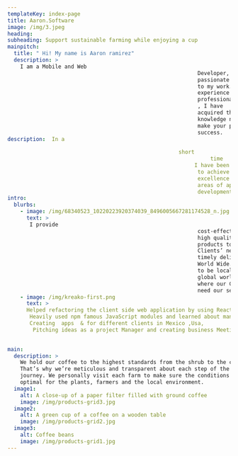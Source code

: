 ```yaml
---
templateKey: index-page
title: Aaron.Software
image: /img/3.jpeg
heading: 
subheading: Support sustainable farming while enjoying a cup
mainpitch:
  title: " Hi! My name is Aaron ramirez"
  description: >
    I am a Mobile and Web
                                                            Developer, and I'm very
                                                            passionate and dedicated
                                                            to my work. With 5 years
                                                            experience as a
                                                            professional
                                                            , I have
                                                            acquired the skills and
                                                            knowledge necessary to
                                                            make your project a
                                                            success.
description:  In a
                                                            
                                                      short
                                                                time
                                                           I have been able
                                                            to achieve
                                                            excellence in all
                                                            areas of app and web
                                                            development.
intro:
  blurbs:
    - image: /img/68340523_10220223920374039_8496005667281174528_n.jpg
      text: >
       I provide
                                                            cost-effective and
                                                            high quality
                                                            products to meet our
                                                            Clients’ needs of
                                                            timely delivery
                                                            World Wide. I want
                                                            to be local in a
                                                            global world to be
                                                            where our Customers
                                                            need our services.
    - image: /img/kreako-first.png
      text: > 
      Helped refactoring the client side web application by using React, React Native,wordpress,Html,ionic, 
       Heavily used npm famous JavaScript modules and learned about many Web Development good practices; 
       Creating  apps  & for different clients in Mexico ,Usa, 
        Pitching ideas as a project Manager and creating business Meetings to transform ideas to  real a product  
       

main:
  description: >
    We hold our coffee to the highest standards from the shrub to the cup.
    That’s why we’re meticulous and transparent about each step of the coffee’s
    journey. We personally visit each farm to make sure the conditions are
    optimal for the plants, farmers and the local environment.
  image1:
    alt: A close-up of a paper filter filled with ground coffee
    image: /img/products-grid3.jpg
  image2:
    alt: A green cup of a coffee on a wooden table
    image: /img/products-grid2.jpg
  image3:
    alt: Coffee beans
    image: /img/products-grid1.jpg
---
```

